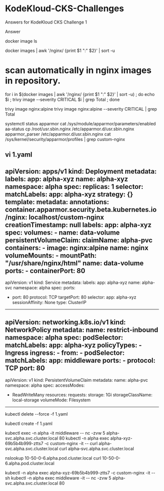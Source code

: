 # KodeKloud-CKS-Challenges
Answers for KodeKloud CKS Challenge 1

Answer

docker image ls

docker images | awk '/nginx/ {print $1 ":" $2}' | sort -u

# scan automatically in nginx images in repository.
for i in $(docker images | awk '/nginx/ {print $1 ":" $2}' | sort -u) ; do echo $i ; trivy image --severity CRITICAL $i | grep Total ; done

trivy image nginx:alpine
trivy image nginx:alpine --severity CRITICAL | grep Total

systemctl status apparmor
cat /sys/module/apparmor/parameters/enabled
aa-status
cp /root/usr.sbin.nginx /etc/apparmor.d/usr.sbin.nginx
apparmor_parser /etc/apparmor.d/usr.sbin.nginx
cat /sys/kernel/security/apparmor/profiles | grep custom-nginx

vi 1.yaml
---
apiVersion: apps/v1
kind: Deployment
metadata:
  labels:
    app: alpha-xyz
  name: alpha-xyz
  namespace: alpha
spec:
  replicas: 1
  selector:
    matchLabels:
      app: alpha-xyz
  strategy: {}
  template:
    metadata:
      annotations:
        container.apparmor.security.beta.kubernetes.io/nginx: localhost/custom-nginx
      creationTimestamp: null
      labels:
        app: alpha-xyz
    spec:
      volumes:
       - name: data-volume
         persistentVolumeClaim:
           claimName: alpha-pvc
      containers:
      - image: nginx:alpine
        name: nginx
        volumeMounts:
        - mountPath: "/usr/share/nginx/html"
          name: data-volume
        ports:
        - containerPort: 80
---		  
apiVersion: v1
kind: Service
metadata:
  labels:
    app: alpha-xyz
  name: alpha-svc
  namespace: alpha
spec:
  ports:
  - port: 80
    protocol: TCP
    targetPort: 80
  selector:
    app: alpha-xyz
  sessionAffinity: None
  type: ClusterIP
---
apiVersion: networking.k8s.io/v1
kind: NetworkPolicy
metadata:
  name: restrict-inbound
  namespace: alpha
spec:
  podSelector:
    matchLabels:
      app: alpha-xyz
  policyTypes:
    - Ingress
  ingress:
    - from:
        - podSelector:
            matchLabels:
              app: middleware
      ports:
       - protocol: TCP
         port: 80
---
apiVersion: v1
kind: PersistentVolumeClaim
metadata:
  name: alpha-pvc
  namespace: alpha
spec:
  accessModes:
  - ReadWriteMany
  resources:
    requests:
      storage: 1Gi
  storageClassName: local-storage
  volumeMode: Filesystem
---

kubectl delete --force -f 1.yaml

kubectl create -f 1.yaml

kubectl exec -n alpha -it middleware -- nc -zvw 5 alpha-svc.alpha.svc.cluster.local 80
kubectl -n alpha exec alpha-xyz-69b5b4b999-ztts7 -c custom-nginx -it -- curl alpha-svc.alpha.svc.cluster.local
curl alpha-svc.alpha.svc.cluster.local

nslookup 10-50-0-6.alpha.pod.cluster.local
curl 10-50-0-6.alpha.pod.cluster.local

kubectl -n alpha exec alpha-xyz-69b5b4b999-ztts7 -c custom-nginx -it -- sh
kubectl -n alpha exec middleware -it -- nc -zvw 5 alpha-svc.alpha.svc.cluster.local 80

